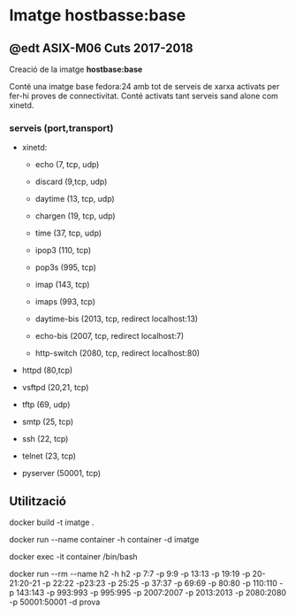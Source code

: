 # Imatge hostbasse:base
## @edt ASIX-M06 Cuts 2017-2018
Creació de la imatge **hostbase:base**

Conté una imatge base fedora:24 amb tot de serveis de xarxa activats per fer-hi proves de connectivitat. Conté activats tant serveis sand alone com xinetd.

### serveis (port,transport)

 * xinetd:
   * echo     (7, tcp, udp)
   * discard  (9,tcp, udp)
   * daytime  (13, tcp, udp)
   * chargen  (19, tcp, udp)
   * time     (37, tcp, udp)
   * ipop3    (110, tcp)
   * pop3s    (995, tcp)
   * imap     (143, tcp)
   * imaps    (993, tcp)

   * daytime-bis (2013, tcp, redirect localhost:13)
   * echo-bis    (2007, tcp, redirect localhost:7)
   * http-switch (2080, tcp, redirect localhost:80)

 * httpd  (80,tcp)
 * vsftpd (20,21, tcp)
 * tftp   (69, udp)
 * smtp   (25, tcp)
 * ssh    (22, tcp)
 * telnet (23, tcp)
 * pyserver (50001, tcp)


## Utilització

docker build -t imatge .

docker run --name container -h container -d imatge

docker exec -it container /bin/bash

docker run --rm --name h2 -h h2 -p 7:7 -p 9:9 -p 13:13 -p 19:19 -p 20-21:20-21 -p 22:22 -p23:23 -p 25:25 -p 37:37 -p 69:69 -p 80:80 -p 110:110 -p 143:143 -p 993:993 -p 995:995  -p 2007:2007 -p 2013:2013 -p 2080:2080  -p 50001:50001 -d prova

